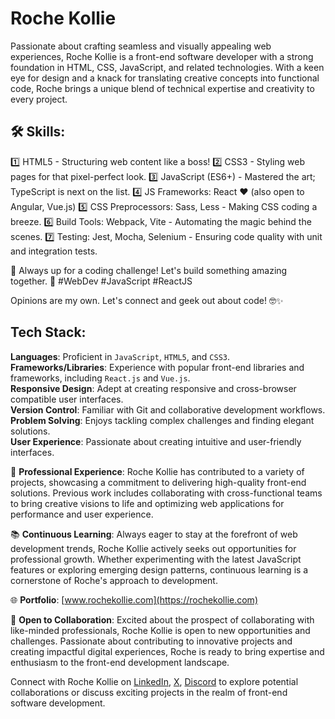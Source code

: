 # Roche Kollie

Passionate about crafting seamless and visually appealing web experiences, Roche Kollie is a front-end software developer with a strong foundation in HTML, CSS, JavaScript, and related technologies. With a keen eye for design and a knack for translating creative concepts into functional code, Roche brings a unique blend of technical expertise and creativity to every project.

## 🛠️ Skills:
1️⃣ HTML5 - Structuring web content like a boss!
2️⃣ CSS3 - Styling web pages for that pixel-perfect look.
3️⃣ JavaScript (ES6+) - Mastered the art; TypeScript is next on the list.
4️⃣ JS Frameworks: React ❤️ (also open to Angular, Vue.js)
5️⃣ CSS Preprocessors: Sass, Less - Making CSS coding a breeze.
6️⃣ Build Tools: Webpack, Vite - Automating the magic behind the scenes.
7️⃣ Testing: Jest, Mocha, Selenium - Ensuring code quality with unit and integration tests.

🔧 Always up for a coding challenge! Let's build something amazing together. 🚀 #WebDev #JavaScript #ReactJS

Opinions are my own. Let's connect and geek out about code! 🤓✨

## Tech Stack:
**Languages**: Proficient in `JavaScript`, `HTML5`, and `CSS3`.  
**Frameworks/Libraries**: Experience with popular front-end libraries and frameworks, including `React.js` and `Vue.js`.  
**Responsive Design**: Adept at creating responsive and cross-browser compatible user interfaces.  
**Version Control**: Familiar with Git and collaborative development workflows.  
**Problem Solving**: Enjoys tackling complex challenges and finding elegant solutions.  
**User Experience**: Passionate about creating intuitive and user-friendly interfaces.


💼 **Professional Experience**:
Roche Kollie has contributed to a variety of projects, showcasing a commitment to delivering high-quality front-end solutions. Previous work includes collaborating with cross-functional teams to bring creative visions to life and optimizing web applications for performance and user experience.

📚 **Continuous Learning**:
Always eager to stay at the forefront of web development trends, Roche Kollie actively seeks out opportunities for professional growth. Whether experimenting with the latest JavaScript features or exploring emerging design patterns, continuous learning is a cornerstone of Roche's approach to development.

🌐 **Portfolio**:
[www.rochekollie.com](https://rochekollie.com)

🤝 **Open to Collaboration**:
Excited about the prospect of collaborating with like-minded professionals, Roche Kollie is open to new opportunities and challenges. Passionate about contributing to innovative projects and creating impactful digital experiences, Roche is ready to bring expertise and enthusiasm to the front-end development landscape.

Connect with Roche Kollie on [LinkedIn](https://linkedin.com/in/rochekollie), [X](https://x.com/rochekollie), [Discord](https://discord.com/rochekollie) to explore potential collaborations or discuss exciting projects in the realm of front-end software development.


